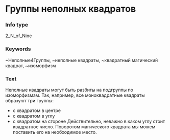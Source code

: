 # Группы неполных квадратов
### Info type
2_N_of_Nine
### Keywords
~Неполные4Группы, ~неполные квадраты, ~квадратный магический квадрат, ~изоморфизм
### Text
Неполные квадраты могут быть разбиты на подгруппы по изоморфизмам. Так, например, все моноквадратные квадраты образуют три группы:
*   с квадратом в центре
*   с квадратом в углу
*   с квадратом на стороне
Действительно, неважно в каком углу стоит квадратное число. Поворотом магического квадрата мы можем поставить его на необходимое место.
```
